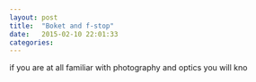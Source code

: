 ```yaml
---
layout: post
title:  "Boket and f-stop"
date:   2015-02-10 22:01:33
categories:
---
```


if you are at all familiar with photography and optics you will kno
